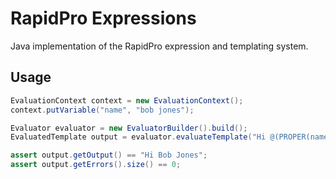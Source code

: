 RapidPro Expressions
====================

Java implementation of the RapidPro expression and templating system.

Usage
-----

```java
EvaluationContext context = new EvaluationContext();
context.putVariable("name", "bob jones");

Evaluator evaluator = new EvaluatorBuilder().build();
EvaluatedTemplate output = evaluator.evaluateTemplate("Hi @(PROPER(name))", context, false);

assert output.getOutput() == "Hi Bob Jones";
assert output.getErrors().size() == 0;
```
